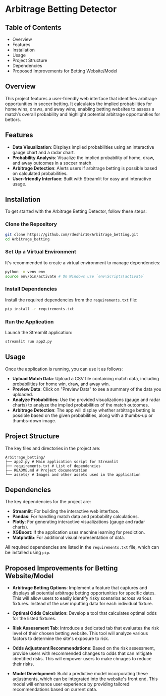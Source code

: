 # Arbitrage Betting Detector

## Table of Contents
- Overview
- Features
- Installation
- Usage
- Project Structure
- Dependencies
- Proposed Improvements for Betting Website/Model

## Overview
This project features a user-friendly web interface that identifies arbitrage opportunities in soccer betting. It calculates the implied probabilities for home wins, draws, and away wins, enabling betting websites to assess a match’s overall probability and highlight potential arbitrage opportunities for bettors.

## Features
- **Data Visualization**: Displays implied probabilities using an interactive gauge chart and a radar chart.
- **Probability Analysis**: Visualize the implied probability of home, draw, and away outcomes in a soccer match.
- **Arbitrage Detection**: Alerts users if arbitrage betting is possible based on calculated probabilities.
- **User-friendly Interface**: Built with Streamlit for easy and interactive usage.

## Installation
To get started with the Arbitrage Betting Detector, follow these steps:

### Clone the Repository
```bash
git clone https://github.com/rdeshir10/Arbitrage_betting.git
cd Arbitrage_betting
```

### Set Up a Virtual Environment
It's recommended to create a virtual environment to manage dependencies:
```bash
python -m venv env
source env/bin/activate # On Windows use `env\Scripts\activate`
```

### Install Dependencies
Install the required dependencies from the `requirements.txt` file:
```bash
pip install -r requirements.txt
```

### Run the Application
Launch the Streamlit application:
```bash
streamlit run app2.py
```

## Usage
Once the application is running, you can use it as follows:

- **Upload Match Data**: Upload a CSV file containing match data, including probabilities for home win, draw, and away win.
- **Preview Data**: Click on "Preview Data" to see a summary of the data you uploaded.
- **Analyze Probabilities**: Use the provided visualizations (gauge and radar charts) to analyze the implied probabilities of the match outcomes.
- **Arbitrage Detection**: The app will display whether arbitrage betting is possible based on the given probabilities, along with a thumbs-up or thumbs-down image.

## Project Structure
The key files and directories in the project are:
```
Arbitrage_betting/
├── app2.py # Main application script for Streamlit
├── requirements.txt # List of dependencies
├── README.md # Project documentation
└── assets/ # Images and other assets used in the application
```

## Dependencies
The key dependencies for the project are:

- **Streamlit**: For building the interactive web interface.
- **Pandas**: For handling match data and probability calculations.
- **Plotly**: For generating interactive visualizations (gauge and radar charts).
- **XGBoost**: If the application uses machine learning for prediction.
- **Matplotlib**: For additional visual representation of data.

All required dependencies are listed in the `requirements.txt` file, which can be installed using `pip`.

## Proposed Improvements for Betting Website/Model

- **Arbitrage Betting Options**:
Implement a feature that captures and displays all potential arbitrage betting opportunities for specific dates. This will allow users to easily identify risky scenarios across various fixtures. Instead of the user inputting data for each individual fixture. 

- **Optimal Odds Calculation**:
Develop a tool that calculates optimal odds for the listed fixtures.

- **Risk Assessment Tab**:
Introduce a dedicated tab that evaluates the risk level of their chosen betting website. This tool will analyze various factors to determine the site's exposure to risk.

- **Odds Adjustment Recommendations**:
Based on the risk assessment, provide users with recommended changes to odds that can mitigate identified risks. This will empower users to make chnages to reduce their risks.

- **Model Development**:
Build a predictive model incorporating these adjustments, which can be integrated into the website's front end. This model will enhance user experience by providing tailored recommendations based on current data.

